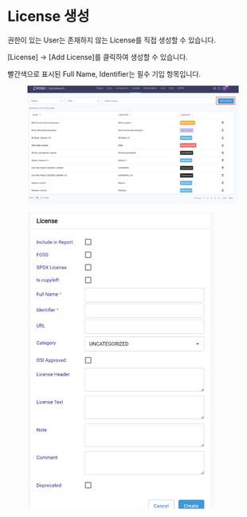 # License 생성

권한이 있는 User는 존재하지 않는 License를 직접 생성할 수 있습니다.

\[License] -> \[Add License]를 클릭하여 생성할 수 있습니다.

빨간색으로 표시된 Full Name, Identifier는 필수 기입 항목입니다.

<figure><img src="../../../.gitbook/assets/화면 캡처 2025-05-20 143953.png" alt=""><figcaption></figcaption></figure>

<figure><img src="../../../.gitbook/assets/화면 캡처 2025-05-20 144449.png" alt="" width="375"><figcaption></figcaption></figure>
